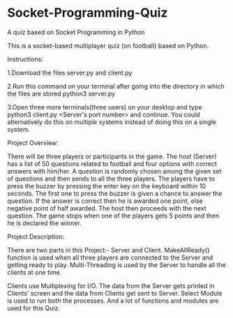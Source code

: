 # Socket-Programming-Quiz
A quiz based on Socket Programming in Python

This is a socket-based multiplayer quiz (on football) based on Python.

Instructions:

1.Download the files server.py and client.py 

2.Run this command on your terminal after going into the directory in which the files are stored python3 server.py <Your IP Address> <Any Port number>

3.Open three more terminals(three users) on your desktop and type python3 client.py <Your IP address> <Server's port number> and continue. You could alternatively do this on multiple systems instead of doing this on a single system.


Project Overview:

There will be three players or participants in the game. The host (Server) has a list of 50 questions related to football and four options with correct answers with him/her. A question is randomly chosen among the given set of questions and then sends to all the three players. The players have to press the buzzer by pressing the enter key on the keyboard within 10 seconds. The first one to press the buzzer is given a chance to answer the question. If the answer is correct then he is awarded one point, else negative point of half awarded. The host then proceeds with the next question. The game stops when one of the players gets 5 points and then he is declared the winner.


Project Description:

There are two parts in this Project:- Server and Client. MakeAllReady() function is used when all three players are connected to the Server and getting ready to play. Multi-Threading is used by the Server to handle all the clients at one time.

Clients use Multiplexing for I/O. The data from the Server gets printed in Clients' screen and the data from Clients get sent to Server. Select Module is used to run both the processes. And a lot of functions and modules are used for this Quiz.
